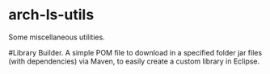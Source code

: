 # arch-ls-utils
Some miscellaneous utilities.

#Library Builder.
A simple POM file to download in a specified folder jar files (with dependencies) via Maven, to easily create a 
custom library in Eclipse.


